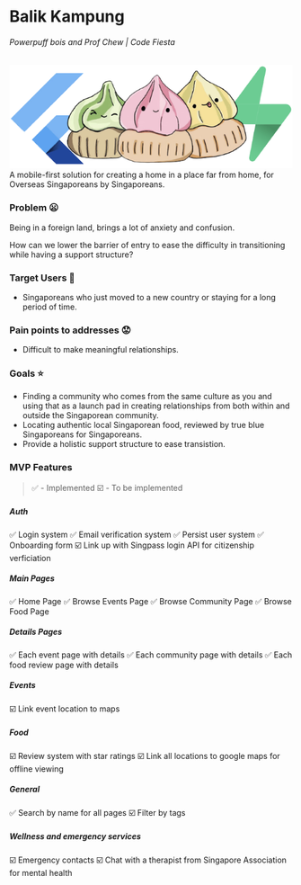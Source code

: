 # Balik Kampung
###### Powerpuff bois and Prof Chew | Code Fiesta
![](./images/readme_logo.png)
A mobile-first solution for creating a home in a place far from home, for Overseas Singaporeans by Singaporeans.

### Problem :frowning:
Being in a foreign land, brings a lot of anxiety and confusion. 

How can we lower the barrier of entry to ease the difficulty in transitioning while having a support structure?

### Target Users :dart:
- Singaporeans who just moved to a new country or staying for a long period of time.

### Pain points to addresses :worried:
- Difficult to make meaningful relationships.

### Goals :star:
- Finding a community who comes from the same culture as you and using that as a launch pad in creating relationships from both within and outside the Singaporean community.
- Locating authentic local Singaporean food, reviewed by true blue Singaporeans for Singaporeans.
- Provide a holistic support structure to ease transistion.

### MVP Features
> :white_check_mark: - Implemented
> :ballot_box_with_check: - To be implemented

##### Auth
:white_check_mark: Login system
:white_check_mark: Email verification system
:white_check_mark: Persist user system
:white_check_mark: Onboarding form
:ballot_box_with_check: Link up with Singpass login API for citizenship verficiation

##### Main Pages
:white_check_mark: Home Page
:white_check_mark: Browse Events Page
:white_check_mark: Browse Community Page
:white_check_mark: Browse Food Page

##### Details Pages
:white_check_mark: Each event page with details
:white_check_mark: Each community page with details
:white_check_mark: Each food review page with details

##### Events
:ballot_box_with_check: Link event location to maps

##### Food
:ballot_box_with_check: Review system with star ratings
:ballot_box_with_check: Link all locations to google maps for offline viewing

##### General 
:white_check_mark: Search by name for all pages
:ballot_box_with_check: Filter by tags

##### Wellness and emergency services
:ballot_box_with_check: Emergency contacts
:ballot_box_with_check: Chat with a therapist from Singapore Association for mental health
